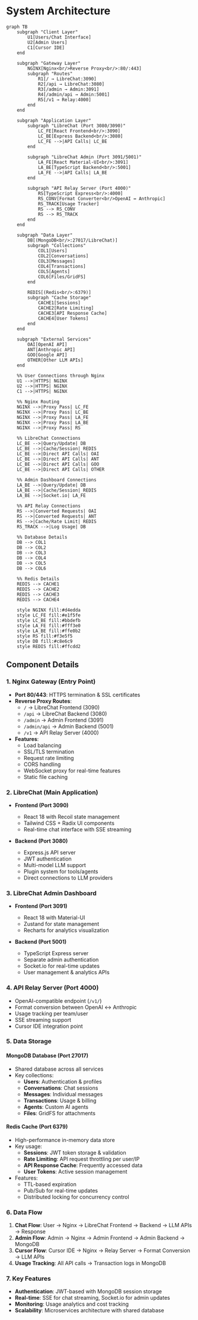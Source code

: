 # System Architecture

```mermaid
graph TB
    subgraph "Client Layer"
        U1[Users/Chat Interface]
        U2[Admin Users]
        C1[Cursor IDE]
    end

    subgraph "Gateway Layer"
        NGINX[Nginx<br/>Reverse Proxy<br/>:80/:443]
        subgraph "Routes"
            R1[/ → LibreChat:3090]
            R2[/api → LibreChat:3080]
            R3[/admin → Admin:3091]
            R4[/admin/api → Admin:5001]
            R5[/v1 → Relay:4000]
        end
    end

    subgraph "Application Layer"
        subgraph "LibreChat (Port 3080/3090)"
            LC_FE[React Frontend<br/>:3090]
            LC_BE[Express Backend<br/>:3080]
            LC_FE -->|API Calls| LC_BE
        end

        subgraph "LibreChat Admin (Port 3091/5001)"
            LA_FE[React Material-UI<br/>:3091]
            LA_BE[TypeScript Backend<br/>:5001]
            LA_FE -->|API Calls| LA_BE
        end

        subgraph "API Relay Server (Port 4000)"
            RS[TypeScript Express<br/>:4000]
            RS_CONV[Format Converter<br/>OpenAI ↔ Anthropic]
            RS_TRACK[Usage Tracker]
            RS --> RS_CONV
            RS --> RS_TRACK
        end
    end

    subgraph "Data Layer"
        DB[(MongoDB<br/>:27017/LibreChat)]
        subgraph "Collections"
            COL1[Users]
            COL2[Conversations]
            COL3[Messages]
            COL4[Transactions]
            COL5[Agents]
            COL6[Files/GridFS]
        end
        
        REDIS[(Redis<br/>:6379)]
        subgraph "Cache Storage"
            CACHE1[Sessions]
            CACHE2[Rate Limiting]
            CACHE3[API Response Cache]
            CACHE4[User Tokens]
        end
    end

    subgraph "External Services"
        OAI[OpenAI API]
        ANT[Anthropic API]
        GOO[Google API]
        OTHER[Other LLM APIs]
    end

    %% User Connections through Nginx
    U1 -->|HTTPS| NGINX
    U2 -->|HTTPS| NGINX
    C1 -->|HTTPS| NGINX

    %% Nginx Routing
    NGINX -->|Proxy Pass| LC_FE
    NGINX -->|Proxy Pass| LC_BE
    NGINX -->|Proxy Pass| LA_FE
    NGINX -->|Proxy Pass| LA_BE
    NGINX -->|Proxy Pass| RS

    %% LibreChat Connections
    LC_BE -->|Query/Update| DB
    LC_BE -->|Cache/Session| REDIS
    LC_BE -->|Direct API Calls| OAI
    LC_BE -->|Direct API Calls| ANT
    LC_BE -->|Direct API Calls| GOO
    LC_BE -->|Direct API Calls| OTHER

    %% Admin Dashboard Connections
    LA_BE -->|Query/Update| DB
    LA_BE -->|Cache/Session| REDIS
    LA_BE -->|Socket.io| LA_FE

    %% API Relay Connections
    RS -->|Converted Requests| OAI
    RS -->|Converted Requests| ANT
    RS -->|Cache/Rate Limit| REDIS
    RS_TRACK -->|Log Usage| DB

    %% Database Details
    DB --> COL1
    DB --> COL2
    DB --> COL3
    DB --> COL4
    DB --> COL5
    DB --> COL6
    
    %% Redis Details
    REDIS --> CACHE1
    REDIS --> CACHE2
    REDIS --> CACHE3
    REDIS --> CACHE4

    style NGINX fill:#d4edda
    style LC_FE fill:#e1f5fe
    style LC_BE fill:#bbdefb
    style LA_FE fill:#fff3e0
    style LA_BE fill:#ffe0b2
    style RS fill:#f3e5f5
    style DB fill:#c8e6c9
    style REDIS fill:#ffcdd2
```

## Component Details

### 1. **Nginx Gateway (Entry Point)**
- **Port 80/443**: HTTPS termination & SSL certificates
- **Reverse Proxy Routes**:
  - `/` → LibreChat Frontend (3090)
  - `/api` → LibreChat Backend (3080)
  - `/admin` → Admin Frontend (3091)
  - `/admin/api` → Admin Backend (5001)
  - `/v1` → API Relay Server (4000)
- **Features**:
  - Load balancing
  - SSL/TLS termination
  - Request rate limiting
  - CORS handling
  - WebSocket proxy for real-time features
  - Static file caching

### 2. **LibreChat (Main Application)**
- **Frontend (Port 3090)**
  - React 18 with Recoil state management
  - Tailwind CSS + Radix UI components
  - Real-time chat interface with SSE streaming
  
- **Backend (Port 3080)**
  - Express.js API server
  - JWT authentication
  - Multi-model LLM support
  - Plugin system for tools/agents
  - Direct connections to LLM providers

### 3. **LibreChat Admin Dashboard**
- **Frontend (Port 3091)**
  - React 18 with Material-UI
  - Zustand for state management
  - Recharts for analytics visualization
  
- **Backend (Port 5001)**
  - TypeScript Express server
  - Separate admin authentication
  - Socket.io for real-time updates
  - User management & analytics APIs

### 4. **API Relay Server (Port 4000)**
- OpenAI-compatible endpoint (`/v1/`)
- Format conversion between OpenAI ↔ Anthropic
- Usage tracking per team/user
- SSE streaming support
- Cursor IDE integration point

### 5. **Data Storage**

#### **MongoDB Database (Port 27017)**
- Shared database across all services
- Key collections:
  - **Users**: Authentication & profiles
  - **Conversations**: Chat sessions
  - **Messages**: Individual messages
  - **Transactions**: Usage & billing
  - **Agents**: Custom AI agents
  - **Files**: GridFS for attachments

#### **Redis Cache (Port 6379)**
- High-performance in-memory data store
- Key usage:
  - **Sessions**: JWT token storage & validation
  - **Rate Limiting**: API request throttling per user/IP
  - **API Response Cache**: Frequently accessed data
  - **User Tokens**: Active session management
- Features:
  - TTL-based expiration
  - Pub/Sub for real-time updates
  - Distributed locking for concurrency control

### 6. **Data Flow**
1. **Chat Flow**: User → Nginx → LibreChat Frontend → Backend → LLM APIs → Response
2. **Admin Flow**: Admin → Nginx → Admin Frontend → Admin Backend → MongoDB
3. **Cursor Flow**: Cursor IDE → Nginx → Relay Server → Format Conversion → LLM APIs
4. **Usage Tracking**: All API calls → Transaction logs in MongoDB

### 7. **Key Features**
- **Authentication**: JWT-based with MongoDB session storage
- **Real-time**: SSE for chat streaming, Socket.io for admin updates
- **Monitoring**: Usage analytics and cost tracking
- **Scalability**: Microservices architecture with shared database